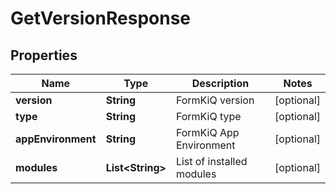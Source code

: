 

# GetVersionResponse


## Properties

| Name | Type | Description | Notes |
|------------ | ------------- | ------------- | -------------|
|**version** | **String** | FormKiQ version |  [optional] |
|**type** | **String** | FormKiQ type |  [optional] |
|**appEnvironment** | **String** | FormKiQ App Environment |  [optional] |
|**modules** | **List&lt;String&gt;** | List of installed modules |  [optional] |



